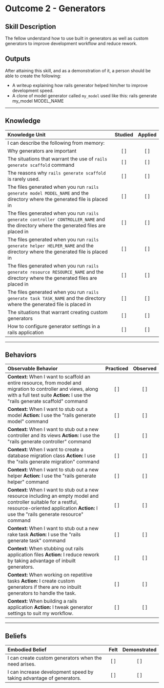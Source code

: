 # Outcome 2 - Generators

Skill Description
----------
The fellow understand how to use built in generators as well as custom generators to improve development workflow and reduce rework.

Outputs
----------
After attaining this skill, and as a demonstration of it, a person should be able to create the following:
- A writeup explaining how rails generator helped him/her to improve development speed.
- A clone of model generator called `my_model` used like this: rails generate my_model MODEL_NAME
----------
## **Knowledge**


| Knowledge Unit   |      Studied      | Applied |
|:-------------|:------------------:|:--------:|
| I can describe the following from memory: |||
| Why generators are important | [ ] | [ ]  |
| The situations that warrant the use of `rails generate scaffold` command | [ ] | [ ]  |
| The reasons why `rails generate scaffold` is rarely used. | [ ] | [ ]  |
| The files generated when you run `rails generate model MODEL_NAME` and the directory where the generated file is placed in | [ ] | [ ]  |
| The files generated when you run `rails generate controller CONTROLLER_NAME` and the directory where the generated files are placed in | [ ] | [ ]  |
| The files generated when you run `rails generate helper HELPER_NAME` and the directory where the generated file is placed in | [ ] | [ ]  |
| The files generated when you run `rails generate resource RESOURCE_NAME` and the directory where the generated files are placed in | [ ] | [ ]  |
| The files generated when you run `rails generate task TASK_NAME` and the directory where the generated file is placed in | [ ] | [ ]  |
| The situations that warrant creating custom generators | [ ] | [ ]  |
| How to configure generator settings in a rails application | [ ] | [ ]  |


----------


## **Behaviors**

| Observable Behavior   |      Practiced      | Observed |
|:-------------|:------------------:|:--------:|
| **Context:** When I want to scaffold an entire resource, from model and migration to controller and views, along with a full test suite **Action:** I use the "rails generate scaffold" command | [ ] | [ ]  |
| **Context:** When I want to stub out a model **Action:** I use the "rails generate model" command | [ ] | [ ]  |
| **Context:** When I want to stub out a new controller and its views **Action:** I use the "rails generate controller" command | [ ] | [ ]  |
| **Context:** When I want to create a database migration class **Action:** I use the "rails generate migration" command | [ ] | [ ]  |
| **Context:** When I want to stub out a new helper **Action:** I use the "rails generate helper" command | [ ] | [ ]  |
| **Context:** When I want to stub out a new resource including an empty model and controller suitable for a restful, resource-oriented application **Action:** I use the "rails generate resource" command | [ ] | [ ]  |
| **Context:** When I want to stub out a new rake task **Action:** I use the "rails generate task" command | [ ] | [ ]  |
| **Context:** When stubbing out rails application files **Action:** I reduce rework by taking advantage of inbuilt generators. | [ ] | [ ]  |
| **Context:** When working on repetitive tasks **Action:** I create custom generators if there are no inbuilt generators to handle the task. | [ ] | [ ]  |
| **Context:** When building a rails application **Action:** I tweak generator settings to suit my workflow. | [ ] | [ ]  |



----------


## **Beliefs**


| Embodied Belief   |      Felt      | Demonstrated |
|:-------------|:------------------:|:--------:|
| I can create custom generators when the need arises. | [ ] | [ ]  |
| I can increase development speed by taking advantage of generators. | [ ] | [ ]  |
